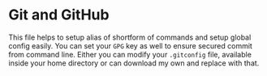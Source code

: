 # Git and GitHub

This file helps to setup alias of shortform of commands and setup global config easily. You can set your `GPG` key as well to ensure secured commit from command line.
Either you can modify your `.gitconfig` file, available inside your home directory or can download my own and replace with that. 


